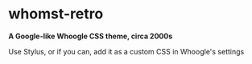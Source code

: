 # whomst-retro

__A Google-like Whoogle CSS theme, circa 2000s__

Use Stylus, or if you can, add it as a custom CSS in Whoogle's settings

